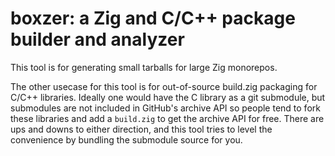 # boxzer: a Zig and C/C++ package builder and analyzer

This tool is for generating small tarballs for large Zig monorepos.

The other usecase for this tool is for out-of-source build.zig packaging for
C/C++ libraries. Ideally one would have the C library as a git submodule, but
submodules are not included in GitHub's archive API so people tend to fork
these libraries and add a `build.zig` to get the archive API for free. There are
ups and downs to either direction, and this tool tries to level the convenience
by bundling the submodule source for you.
